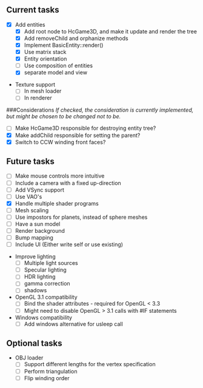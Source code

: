 Current tasks
-----
- [x] Add entities
  - [x] Add root node to HcGame3D, and make it update and render the tree
  - [x] Add removeChild and orphanize methods
  - [x] Implement BasicEntity::render()
  - [x] Use matrix stack
  - [x] Entity orientation
  - [ ] Use composition of entities
  - [x] separate model and view
- Texture support
  - [ ] In mesh loader
  - [ ] In renderer

###Considerations
*If checked, the consideration is currently implemented, but might be chosen to be changed not to be.*
- [ ] Make HcGame3D responsible for destroying entity tree?
- [x] Make addChild responsible for setting the parent?
- [x] Switch to CCW winding front faces?

Future tasks
-----
- [ ] Make mouse controls more intuitive
- [ ] Include a camera with a fixed up-direction
- [ ] Add VSync support
- [ ] Use VAO's
- [x] Handle multiple shader programs
- [ ] Mesh scaling
- [ ] Use impostors for planets, instead of sphere meshes
- [ ] Have a sun model
- [ ] Render background
- [ ] Bump mapping
- [ ] Include UI (Either write self or use existing)
- Improve lighting
  - [ ] Multiple light sources
  - [ ] Specular lighting
  - [ ] HDR lighting
  - [ ] gamma correction
  - [ ] shadows
- OpenGL 3.1 compatibility
  - [ ] Bind the shader attributes - required for OpenGL < 3.3
  - [ ] Might need to disable OpenGL > 3.1 calls with #IF statements
- Windows compatibility
  - [ ] Add windows alternative for usleep call
  
Optional tasks
-----
- OBJ loader
  - [ ] Support different lengths for the vertex specification
  - [ ] Perform triangulation
  - [ ] Flip winding order